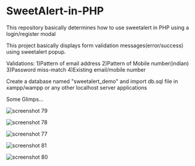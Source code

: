 # SweetAlert-in-PHP
This repository basically determines how to use sweetalert in PHP using a login/register modal


This project basically displays form validation messages(error/success) using sweetalert popup.


Validations:
1)Pattern of email address
2)Pattern of Mobile number(indian)
3)Password miss-match
4)Existing email/mobile number


Create a database named "sweetalert_demo" and import db.sql file in xampp/wampp or any other localhost server applications

Some Glimps...

![screenshot 79](https://user-images.githubusercontent.com/38497682/52525298-5c4d5300-2ccd-11e9-87c6-f7db852a0d5d.png)


![screenshot 78](https://user-images.githubusercontent.com/38497682/52525299-5d7e8000-2ccd-11e9-86fb-20f21d48e3a5.png)


![screenshot 77](https://user-images.githubusercontent.com/38497682/52525300-61aa9d80-2ccd-11e9-8fdf-e17d48ce1679.png)


![screenshot 81](https://user-images.githubusercontent.com/38497682/52525301-64a58e00-2ccd-11e9-9b43-108afbcebea5.png)


![screenshot 80](https://user-images.githubusercontent.com/38497682/52525303-67a07e80-2ccd-11e9-9ca6-c6ae3f5eb588.png)

